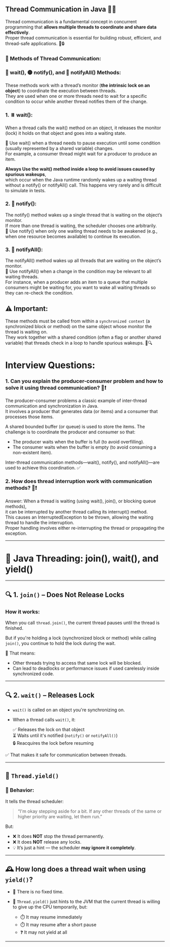 ## Thread Communication in Java 🧵💬

Thread communication is a fundamental concept in concurrent programming that **allows multiple threads to coordinate and share data effectively**.  
Proper thread communication is essential for building robust, efficient, and thread-safe applications. 🚀🔒

### 🧰 Methods of Thread Communication:

### 🛑 wait(), 🟡 notify(), and 🔁 notifyAll() Methods:

These methods work with a thread’s monitor (**the intrinsic lock on an object**) to coordinate the execution between threads.  
They are used when one or more threads need to wait for a specific condition to occur while another thread notifies them of the change.

### 1. ⏸️ wait():

When a thread calls the wait() method on an object, it releases the monitor (lock) it holds on that object and goes into a waiting state.

🔁 Use wait() when a thread needs to pause execution until some condition (usually represented by a shared variable) changes.  
For example, a consumer thread might wait for a producer to produce an item.
 
**Always Use the wait() method inside a loop** **to avoid issues caused by spurious wakeups**,  
which occur when the Java runtime randomly wakes up a waiting thread without a notify() or notifyAll() call.
This happens very rarely and is difficult to simulate in tests.

### 2. 🔔 notify():

The notify() method wakes up a single thread that is waiting on the object’s monitor.  
If more than one thread is waiting, the scheduler chooses one arbitrarily.  
🎯 Use notify() when only one waiting thread needs to be awakened (e.g., when one resource becomes available) to continue its execution.

### 3. 📣 notifyAll():

The notifyAll() method wakes up all threads that are waiting on the object’s monitor.  
👥 Use notifyAll() when a change in the condition may be relevant to all waiting threads.  
For instance, when a producer adds an item to a queue that multiple consumers might be waiting for, you want to wake all waiting threads so they can re-check the condition.

## ⚠️ Important:

These methods must be called from within a `synchronized context` (a synchronized block or method) on the same object whose monitor the thread is waiting on.  
They work together with a shared condition (often a flag or another shared variable) that threads check in a loop to handle spurious wakeups. 🔄🔍


# Interview Questions:

### 1. Can you explain the producer-consumer problem and how to solve it using thread communication? 🧵❗

The producer-consumer problems a classic example of inter-thread communication and synchronization in Java.  
It involves a producer that generates data (or items) and a consumer that processes those items.

A shared bounded buffer (or queue) is used to store the items. The challenge is to coordinate the producer and consumer so that:

* The producer waits when the buffer is full (to avoid overfilling).
* The consumer waits when the buffer is empty (to avoid consuming a non-existent item).

Inter-thread communication methods—wait(), notify(), and notifyAll()—are used to achieve this coordination. ✅

### 2. How does thread interruption work with communication methods? 🧵❗

Answer: When a thread is waiting (using wait(), join(), or blocking queue methods),  
it can be interrupted by another thread calling its interrupt() method.  
This causes an InterruptedException to be thrown, allowing the waiting thread to handle the interruption.  
Proper handling involves either re-interrupting the thread or propagating the exception.

---

# 🧵 Java Threading: join(), wait(), and yield()

---

## 🔍 1. `join()` – Does Not Release Locks

### How it works:

When you call `thread.join()`, the current thread pauses until the thread is finished.

But if you're holding a lock (synchronized block or method) while calling `join()`, you continue to hold the lock during the wait.

🚫 That means:

- Other threads trying to access that same lock will be blocked.
- Can lead to deadlocks or performance issues if used carelessly inside synchronized code.

---

## 🔍 2. `wait()` – Releases Lock

- `wait()` is called on an object you're synchronizing on.
- When a thread calls `wait()`, it:

  ✅ Releases the lock on that object  
  ⏳ Waits until it's notified (`notify()` or `notifyAll()`)  
  🔒 Reacquires the lock before resuming

✅ That makes it safe for communication between threads.

---

## 🧰 `Thread.yield()` 

### 🔧 Behavior:

It tells the thread scheduler:

> “I'm okay stepping aside for a bit. If any other threads of the same or higher priority are waiting, let them run.”

But:

- ❌ It does **NOT** stop the thread permanently.
- ❌ It does **NOT** release any locks.
- 💡 It’s just a hint — the scheduler **may ignore it completely**.

---

## 🕰️ How long does a thread wait when using `yield()`?

- 🔸 There is no fixed time.
- 🔸 `Thread.yield()` just hints to the JVM that the current thread is willing to give up the CPU temporarily, but:

  - ⏱️ It may resume immediately  
  - ⏱️ It may resume after a short pause  
  - ❓ It may not yield at all  

---
